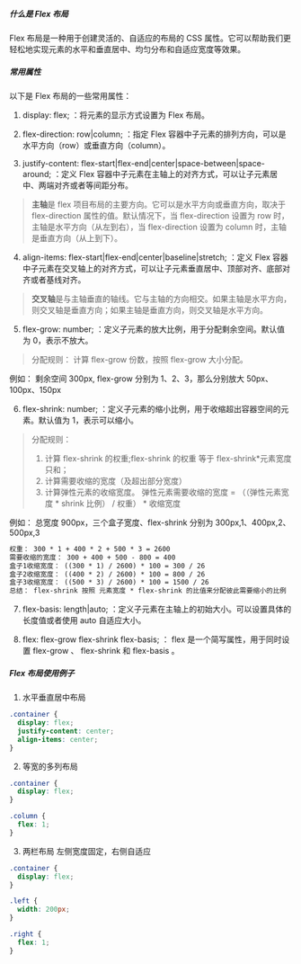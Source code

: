 ##### 什么是 Flex 布局

Flex 布局是一种用于创建灵活的、自适应的布局的 CSS 属性。它可以帮助我们更轻松地实现元素的水平和垂直居中、均匀分布和自适应宽度等效果。

##### 常用属性

以下是 Flex 布局的一些常用属性：

1.  display: flex; ：将元素的显示方式设置为 Flex 布局。

2.  flex-direction: row|column; ：指定 Flex 容器中子元素的排列方向，可以是水平方向（row）或垂直方向（column）。

3.  justify-content: flex-start|flex-end|center|space-between|space-around; ：定义 Flex 容器中子元素在主轴上的对齐方式，可以让子元素居中、两端对齐或者等间距分布。

> **主轴**是 flex 项目布局的主要方向。它可以是水平方向或垂直方向，取决于 flex-direction 属性的值。默认情况下，当 flex-direction 设置为 row 时，主轴是水平方向（从左到右），当 flex-direction 设置为 column 时，主轴是垂直方向（从上到下）。

4.  align-items: flex-start|flex-end|center|baseline|stretch; ：定义 Flex 容器中子元素在交叉轴上的对齐方式，可以让子元素垂直居中、顶部对齐、底部对齐或者基线对齐。

> **交叉轴**是与主轴垂直的轴线。它与主轴的方向相交。如果主轴是水平方向，则交叉轴是垂直方向；如果主轴是垂直方向，则交叉轴是水平方向。

5.  flex-grow: number; ：定义子元素的放大比例，用于分配剩余空间。默认值为 0，表示不放大。

> 分配规则： 计算 flex-grow 份数，按照 flex-grow 大小分配。

例如： 剩余空间 300px, flex-grow 分别为 1、2、3，那么分别放大 50px、100px、150px

6.  flex-shrink: number; ：定义子元素的缩小比例，用于收缩超出容器空间的元素。默认值为 1，表示可以缩小。

> 分配规则：
>
> 1. 计算 flex-shrink 的权重;flex-shrink 的权重 等于 flex-shrink\*元素宽度只和；
> 2. 计算需要收缩的宽度（及超出部分宽度）
> 3. 计算弹性元素的收缩宽度。 弹性元素需要收缩的宽度 = （（弹性元素宽度 \* shrink 比例） / 权重） \* 收缩宽度

例如： 总宽度 900px，三个盒子宽度、flex-shrink 分别为 300px,1、400px,2、500px,3

```tex
权重： 300 * 1 + 400 * 2 + 500 * 3 = 2600
需要收缩的宽度： 300 + 400 + 500 - 800 = 400
盒子1收缩宽度： ((300 * 1) / 2600) * 100 = 300 / 26
盒子2收缩宽度： ((400 * 2) / 2600) * 100 = 800 / 26
盒子3收缩宽度： ((500 * 3) / 2600) * 100 = 1500 / 26
总结： flex-shrink 按照 元素宽度 * flex-shrink 的比值来分配彼此需要缩小的比例
```

7.  flex-basis: length|auto; ：定义子元素在主轴上的初始大小。可以设置具体的长度值或者使用 auto 自适应大小。

8.  flex: flex-grow flex-shrink flex-basis; ： flex 是一个简写属性，用于同时设置 flex-grow 、 flex-shrink 和 flex-basis 。

##### Flex 布局使用例子

1. 水平垂直居中布局

```css
.container {
  display: flex;
  justify-content: center;
  align-items: center;
}
```

2. 等宽的多列布局

```css
.container {
  display: flex;
}

.column {
  flex: 1;
}
```

3. 两栏布局
   左侧宽度固定，右侧自适应

```css
.container {
  display: flex;
}

.left {
  width: 200px;
}

.right {
  flex: 1;
}
```
